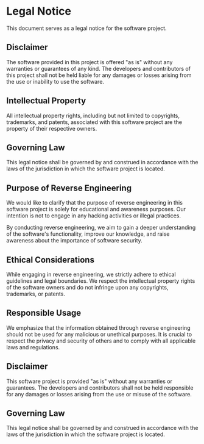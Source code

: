 # Legal Notice

This document serves as a legal notice for the software project.

## Disclaimer

The software provided in this project is offered "as is" without any warranties or guarantees of any kind. The developers and contributors of this project shall not be held liable for any damages or losses arising from the use or inability to use the software.

## Intellectual Property

All intellectual property rights, including but not limited to copyrights, trademarks, and patents, associated with this software project are the property of their respective owners.

## Governing Law

This legal notice shall be governed by and construed in accordance with the laws of the jurisdiction in which the software project is located.

## Purpose of Reverse Engineering

We would like to clarify that the purpose of reverse engineering in this software project is solely for educational and awareness purposes. Our intention is not to engage in any hacking activities or illegal practices.

By conducting reverse engineering, we aim to gain a deeper understanding of the software's functionality, improve our knowledge, and raise awareness about the importance of software security.

## Ethical Considerations

While engaging in reverse engineering, we strictly adhere to ethical guidelines and legal boundaries. We respect the intellectual property rights of the software owners and do not infringe upon any copyrights, trademarks, or patents.

## Responsible Usage

We emphasize that the information obtained through reverse engineering should not be used for any malicious or unethical purposes. It is crucial to respect the privacy and security of others and to comply with all applicable laws and regulations.

## Disclaimer

This software project is provided "as is" without any warranties or guarantees. The developers and contributors shall not be held responsible for any damages or losses arising from the use or misuse of the software.

## Governing Law

This legal notice shall be governed by and construed in accordance with the laws of the jurisdiction in which the software project is located.





















